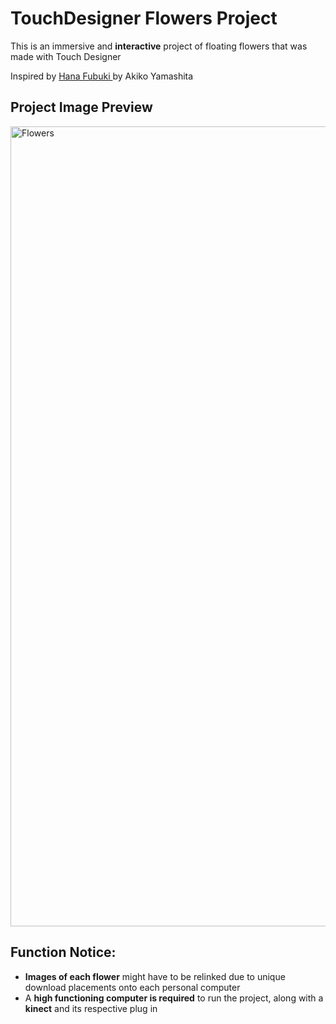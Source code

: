 # TouchDesigner Flowers Project

This is an immersive and **interactive** project of floating flowers that was made with Touch Designer

Inspired by [Hana Fubuki ](https://www.youtube.com/watch?v=ADtM2_awSj8) by Akiko Yamashita

## Project Image Preview
<img width="1280" alt="Flowers" src="https://github.com/egd3025/TouchDesigner-Flowers/assets/113457405/5f47f5b5-446a-45af-ae0e-58a13bfab957">

## Function Notice:
- **Images of each flower** might have to be relinked due to unique download placements onto each personal computer
- A **high functioning computer is required** to run the project, along with a **kinect** and its respective plug in
